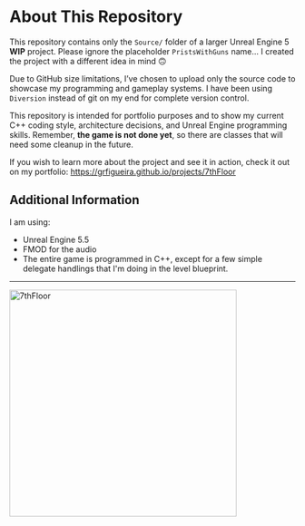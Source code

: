 # About This Repository

This repository contains only the `Source/` folder of a larger Unreal Engine 5 **WIP** project. Please ignore the placeholder `PristsWithGuns` name... I created the project with a different idea in mind 🙃

Due to GitHub size limitations, I’ve chosen to upload only the source code to showcase my programming and gameplay systems. I have been using `Diversion` instead of git on my end for complete version control.

This repository is intended for portfolio purposes and to show my current C++ coding style, architecture decisions, and Unreal Engine programming skills. Remember, **the game is not done yet**, so there are classes that will need some cleanup in the future.

If you wish to learn more about the project and see it in action, check it out on my portfolio: https://grfigueira.github.io/projects/7thFloor

## Additional Information

I am using:
- Unreal Engine 5.5
- FMOD for the audio
- The entire game is programmed in C++, except for a few simple delegate handlings that I'm doing in the level blueprint.

---

<img src="https://github.com/user-attachments/assets/b05842f6-cf14-489e-80a2-c4b0147eb1e6" width="400" alt="7thFloor">


